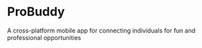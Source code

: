 # ProBuddy
A cross-platform mobile app for connecting individuals for fun and professional opportunities
